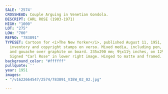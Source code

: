 ```yaml
---
SALE: '2574'
CROSSHEAD: Couple Arguing in Venetian Gondola.
DESCRIPT: CARL ROSE (1903-1971)
HIGH: "1000"
LOT: "275"
LOW: "700"
REFNO: "783891"
TYPESET: Cartoon for <i>The New Yorker</i>, published August 11, 1951, with their
  inventory and copyright stamps on verso. Mixed media, including pen, ink, watercolor,
  and gouache over graphite on board. 235x290 mm; 9¼x11½ inches, on 12¼x15-inch sheet.
  Signed "Carl Rose" in lower right image. Hinged to matte and framed.
background_color: "#ffffff"
pullquote: ''
year: 1951
images:
- "/v1622664547/2574/783891_VIEW_02_02.jpg"

---
```


